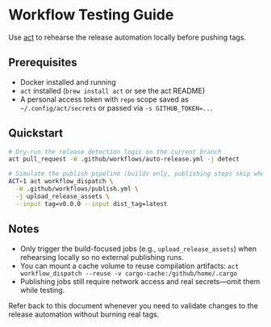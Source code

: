 # Workflow Testing Guide

Use [act](https://github.com/nektos/act) to rehearse the release automation locally before pushing tags.

## Prerequisites
- Docker installed and running
- `act` installed (`brew install act` or see the act README)
- A personal access token with `repo` scope saved as `~/.config/act/secrets` or passed via `-s GITHUB_TOKEN=...`

## Quickstart
```bash
# Dry-run the release detection logic on the current branch
act pull_request -W .github/workflows/auto-release.yml -j detect

# Simulate the publish pipeline (builds only, publishing steps skip when ACT=true)
ACT=1 act workflow_dispatch \
  -W .github/workflows/publish.yml \
  -j upload_release_assets \
  --input tag=v0.0.0 --input dist_tag=latest
```

## Notes
- Only trigger the build-focused jobs (e.g., `upload_release_assets`) when rehearsing locally so no external publishing runs.
- You can mount a cache volume to reuse compilation artifacts:
  `act workflow_dispatch --reuse -v cargo-cache:/github/home/.cargo`
- Publishing jobs still require network access and real secrets—omit them while testing.

Refer back to this document whenever you need to validate changes to the release automation without burning real tags.
